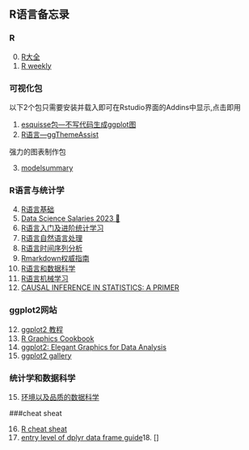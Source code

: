 ## R语言备忘录

### R 
0. [R大全](https://www.bigbookofr.com/)
1. [R weekly](https://rweekly.org/)

### 可视化包

以下2个包只需要安装并载入即可在Rstudio界面的Addins中显示,点击即用

1. [esquisse包—不写代码生成ggplot图](https://mp.weixin.qq.com/s?__biz=MzI1NjUwMjQxMQ==&mid=2247488200&idx=1&sn=3a058480b104165118975b2d908dff72&chksm=ea24ed2cdd53643a9deb58069cd8d0e9933fc165994a2bb7a6f7d4651c7796b839fc781ec86d&scene=21#wechat_redirect)
2. [R语言—ggThemeAssist](http://www.360doc.com/content/19/0706/11/52645714_847037143.shtml)

强力的图表制作包

3. [modelsummary](https://modelsummary.com/)

### R语言与统计学

4. [R语言基础](https://csu-r.github.io/Module1/the-r-community.html)
5. [Data Science Salaries 2023 💸](https://www.kaggle.com/datasets/arnabchaki/data-science-salaries-2023)
6. [R语言入门及进阶统计学习](https://www.math.pku.edu.cn/teachers/lidf/docs/Rbook/html/_Rbook/slides.html)
7. [R语言自然语言处理](https://s-ai-f.github.io/Natural-Language-Processing/)
8. [R语言时间序列分析](https://s-ai-f.github.io/Time-Series/)
9. [Rmarkdown权威指南](https://bookdown.org/yihui/rmarkdown/prettydoc.html)
10. [R语言和数据科学](https://www.tidyverse.org/learn/)
11. [R语言机械学习](https://bradleyboehmke.github.io/HOML/)
12. [CAUSAL INFERENCE IN STATISTICS: A PRIMER](https://bayes.cs.ucla.edu/PRIMER/)

### ggplot2网站

12. [ggplot2 教程](https://www.cedricscherer.com/2019/08/05/a-ggplot2-tutorial-for-beautiful-plotting-in-r/)
13. [R Graphics Cookbook](https://r-graphics.org/)
14. [ggplot2: Elegant Graphics for Data Analysis ](https://ggplot2-book.org/scales-other)
15. [ggplot2 gallery](https://r-graph-gallery.com/time-series.html)


### 统计学和数据科学

15. [环境以及品质的数据科学](https://data-science.tokyo/index.html)

###cheat sheat

16. [R cheat sheat](https://cheatography.com/non-human-entity/cheat-sheets/r-cheat-sheet/)
17. [entry level of dplyr data frame guide](https://swcarpentry-ja.github.io/r-novice-gapminder/ja/_episodes/13-dplyr/index.html)18. []
